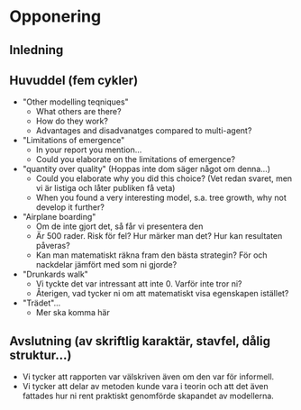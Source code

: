 
# Opponering

## Inledning

## Huvuddel (fem cykler)

- "Other modelling teqniques"
  - What others are there?
  - How do they work?
  - Advantages and disadvanatges compared to multi-agent?
- "Limitations of emergence"
  - In your report you mention...
  - Could you elaborate on the limitations of emergence?
- "quantity over quality" (Hoppas inte dom säger något om denna...)
  - Could you elaborate why you did this choice? (Vet redan svaret, men vi är listiga och låter publiken få veta)
  - When you found a very interesting model, s.a. tree growth, why not develop it further?
- "Airplane boarding"
  - Om de inte gjort det, så får vi presentera den
  - Är 500 rader. Risk för fel? Hur märker man det? Hur kan resultaten påveras?
  - Kan man matematiskt räkna fram den bästa strategin? För och nackdelar jämfört med som ni gjorde?
- "Drunkards walk"
  - Vi tyckte det var intressant att inte 0. Varför inte tror ni?
  - Återigen, vad tycker ni om att matematiskt visa egenskapen istället?
- "Trädet"...
  - Mer ska komma här

## Avslutning (av skriftlig karaktär, stavfel, dålig struktur...)

- Vi tycker att rapporten var välskriven även om den var för informell.
- Vi tycker att delar av metoden kunde vara i teorin och att det även fattades hur ni rent praktiskt genomförde skapandet av modellerna.